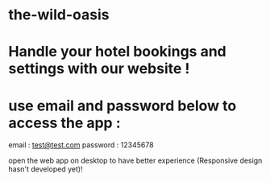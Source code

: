 # the-wild-oasis

# Handle your hotel bookings and settings with our website !


# use email and password below to access the app : 
email : test@test.com
password : 12345678


 open the web app on desktop to have better experience (Responsive design hasn't developed yet)!

